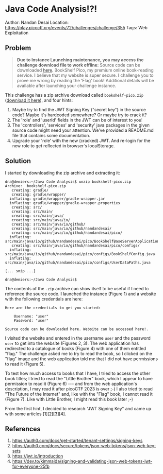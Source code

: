 # Java Code Analysis!?!

Author: Nandan Desai
Location: https://play.picoctf.org/events/72/challenges/challenge/355
Tags: Web Exploitation

## Problem

> __Due to Instance Launching maintenance, you may access the challenge download file to work offline:__ Source code can be downloaded [here](https://artifacts.picoctf.net/c/483/bookshelf-pico.zip). BookShelf Pico, my premium online book-reading service. I believe that my website is super secure. I challenge you to prove me wrong by reading the 'Flag' book! Additional details will be available after launching your challenge instance.

This challenge has a zip archive download called ``bookshelf-pico.zip`` ([download it here](./bootshelf-pico.zip)), and four hints:

1. Maybe try to find the JWT Signing Key ("secret key") in the source code? Maybe it's hardcoded somewhere? Or maybe try to crack it?
2. The 'role' and 'userId' fields in the JWT can be of interest to you!
3. The 'controllers', 'services' and 'security' java packages in the given source code might need your attention. We've provided a README.md file that contains some documentation.
4. Upgrade your 'role' with the new (cracked) JWT. And re-login for the new role to get reflected in browser's localStorage.

## Solution

I started by downloading the zip archive and extracting it:

```
dna@deniers:~/Java Code Analysis$ unzip bookshelf-pico.zip
Archive:  bookshelf-pico.zip
   creating: gradle/
   creating: gradle/wrapper/
  inflating: gradle/wrapper/gradle-wrapper.jar  
  inflating: gradle/wrapper/gradle-wrapper.properties  
   creating: src/
   creating: src/main/
   creating: src/main/java/
   creating: src/main/java/io/
   creating: src/main/java/io/github/
   creating: src/main/java/io/github/nandandesai/
   creating: src/main/java/io/github/nandandesai/pico/
  inflating: src/main/java/io/github/nandandesai/pico/BookShelfBaseServerApplication.java  
   creating: src/main/java/io/github/nandandesai/pico/configs/
  inflating: src/main/java/io/github/nandandesai/pico/configs/BookShelfConfig.java  
  inflating: src/main/java/io/github/nandandesai/pico/configs/UserDataPaths.java  

[... snip ...]

dna@deniers:~/Java Code Analysis$ 
```

The contents of the ``.zip`` archive can show itself to be useful if I need to reference the source code. I launched the instance (Figure 1) and a website with the following credentials are here:

```
Here are the credentials to get you started:

    Username: "user"
    Password: "user"

Source code can be downloaded here. Website can be accessed here!.
```

I visited the website and entered in the username ``user`` and the password ``user`` to get into the website (Figures 2, 3). The web application has redirected to a catalogue of books (Figure 4) with one of them entitled "flag." The challenge asked me to try to read the book, so I clicked on the "flag" image and the web application told me that I did not have permissions to read it (Figure 5). 

To test how much access to books that I have, I tried to access the other book titles; I tried to read the "Little Brother" book, which I appear to have permission to read it (Figure 6) --- and from the web application's description, I may read it after picoCTF 2023 is over ;-) I also tried to read "The Future of the Internet" and, like with the "Flag" book, I cannot read it (Figure 7). Like with Little Brother, I might read this book later ;-)

From the first hint, I decided to research "JWT Signing Key" and came up with some articles [1][2][3][4].

## References

1. https://auth0.com/docs/get-started/tenant-settings/signing-keys
2. https://auth0.com/docs/secure/tokens/json-web-tokens/json-web-key-sets
3. https://jwt.io/introduction
4. https://dev.to/kimmaida/signing-and-validating-json-web-tokens-jwt-for-everyone-25fb
